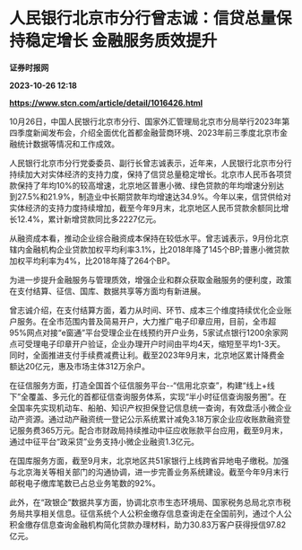 # 人民银行北京市分行曾志诚：信贷总量保持稳定增长 金融服务质效提升
**证券时报网**

**2023-10-26 12:18**

**https://www.stcn.com/article/detail/1016426.html**

10月26日，中国人民银行北京市分行、国家外汇管理局北京市分局举行2023年第四季度新闻发布会，介绍全面优化首都金融营商环境、2023年前三季度北京市金融统计数据等情况和工作成效。

人民银行北京市分行党委委员、副行长曾志诚表示，近年来，人民银行北京市分行持续加大对实体经济的支持力度，保持了信贷总量稳定增长。北京市人民币各项贷款保持了年均10%的较高增速，北京地区普惠小微、绿色贷款的年均增速分别达到27.5%和21.9%，制造业中长期贷款年均增速达34.9%。今年以来，信贷供给对实体经济的支持力度持续增加，截至今年9月末，北京地区人民币贷款余额同比增长12.4%，累计新增贷款同比多2227亿元。

从融资成本看，推动企业综合融资成本保持在较低水平。曾志诚表示，9月份北京辖内金融机构企业贷款加权平均利率3.1%，比2018年降了145个BP;普惠小微贷款加权平均利率为4%，比2018年降了264个BP。

为进一步提升金融服务与管理质效，增强企业和群众获取金融服务的便利度，政策在支付结算、征信、国库、数据共享等方面均有新进展。

曾志诚介绍，在支付结算方面，着力从时间、环节、成本三个维度持续优化企业账户服务。在全市范围内普及简易开户，大力推广电子印章应用，目前，全市超95%网点对接“e窗通”平台受理企业在线预约开户业务，5家试点银行1200余家网点可受理电子印章开户验证，企业办理开户时间由平均4天，缩短至平均1-3天。同时，全面推进支付手续费减费让利。截至2023年9月末，北京地区累计降费金额达20亿元，惠及市场主体312万余户。

在征信服务方面，打造全国首个征信服务平台--“信用北京查”，构建“线上+线下”全覆盖、多元化的首都征信查询服务体系，实现“半小时征信查询服务圈”。在全国率先实现机动车、船舶、知识产权担保登记信息统一查询，有效盘活小微企业动产资源。通过动产融资统一登记公示系统累计减免3.18万家企业应收账款融资登记服务费365万元。配合市财政局持续推动中征应收账款平台应用，截至9月末，通过中征平台“政采贷”业务支持小微企业融资1.3亿元。

在国库服务方面，截至9月末，北京地区共51家银行上线跨省异地电子缴税。加强与北京海关等相关部门的沟通协调，进一步完善业务系统建设。截至今年9月末行邮税电子缴库笔数已占总业务笔数的92%。

此外，在“政银企”数据共享方面，协调北京市生态环境局、国家税务总局北京市税务局共享相关信息。征信系统个人公积金缴存信息查询走在全国前列，通过个人公积金缴存信息查询金融机构简化贷款办理材料，助力30.83万客户获得授信97.82亿元。